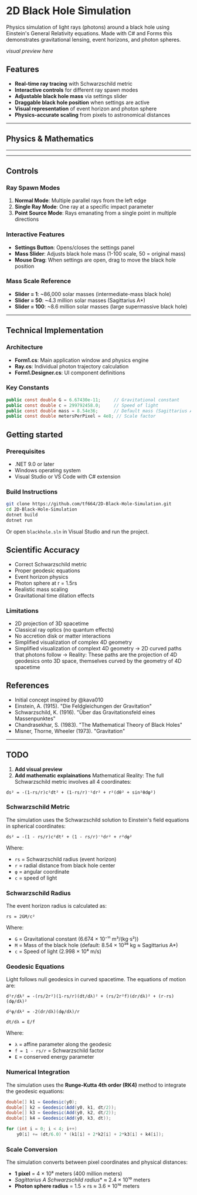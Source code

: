 # 2D Black Hole Simulation

Physics simulation of light rays (photons) around a black hole using Einstein's General Relativity equations. 
Made with C# and Forms this demonstrates gravitational lensing, event horizons, and photon spheres.

_visual preview here_

## Features

- **Real-time ray tracing** with Schwarzschild metric
- **Interactive controls** for different ray spawn modes
- **Adjustable black hole mass** via settings slider
- **Draggable black hole position** when settings are active
- **Visual representation** of event horizon and photon sphere
- **Physics-accurate scaling** from pixels to astronomical distances

--- 

## Physics & Mathematics

 ___

---

## Controls

### Ray Spawn Modes

1. **Normal Mode**: Multiple parallel rays from the left edge
2. **Single Ray Mode**: One ray at a specific impact parameter
3. **Point Source Mode**: Rays emanating from a single point in multiple directions

### Interactive Features

- **Settings Button**: Opens/closes the settings panel
- **Mass Slider**: Adjusts black hole mass (1-100 scale, 50 = original mass)
- **Mouse Drag**: When settings are open, drag to move the black hole position

### Mass Scale Reference

- **Slider = 1**: ~86,000 solar masses (intermediate-mass black hole)
- **Slider = 50**: ~4.3 million solar masses (Sagittarius A*)
- **Slider = 100**: ~8.6 million solar masses (large supermassive black hole)

---

## Technical Implementation

### Architecture

- **Form1.cs**: Main application window and physics engine
- **Ray.cs**: Individual photon trajectory calculation
- **Form1.Designer.cs**: UI component definitions

### Key Constants

```csharp
public const double G = 6.67430e-11;     // Gravitational constant
public const double c = 299792458.0;     // Speed of light
public const double mass = 8.54e36;      // Default mass (Sagittarius A*)
public const double metersPerPixel = 4e8; // Scale factor
```

## Getting started

### Prerequisites

- .NET 9.0 or later
- Windows operating system
- Visual Studio or VS Code with C# extension

### Build Instructions

```bash
git clone https://github.com/tf664/2D-Black-Hole-Simulation.git
cd 2D-Black-Hole-Simulation
dotnet build
dotnet run
```

Or open `blackhole.sln` in Visual Studio and run the project.

## Scientific Accuracy

- Correct Schwarzschild metric
- Proper geodesic equations
- Event horizon physics
- Photon sphere at r = 1.5rs
- Realistic mass scaling
- Gravitational time dilation effects

### Limitations

- 2D projection of 3D spacetime
- Classical ray optics (no quantum effects)
- No accretion disk or matter interactions
- Simplified visualization of complex 4D geometry
- Simplified visualization of complext 4D geometry
    -> 2D curved paths that photons follow
    -> Reality: These paths are the projection of 4D geodesics onto 3D space, themselves curved by the geometry of 4D spacetime

## References

- Initial concept inspired by @kava010
- Einstein, A. (1915). "Die Feldgleichungen der Gravitation"
- Schwarzschild, K. (1916). "Über das Gravitationsfeld eines Massenpunktes"
- Chandrasekhar, S. (1983). "The Mathematical Theory of Black Holes"
- Misner, Thorne, Wheeler (1973). "Gravitation"

---

## TODO

1. **Add visual preview**
2. **Add mathematic explainations**
Mathematical Reality:
The full Schwarzschild metric involves all 4 coordinates:
```
ds² = -(1-rs/r)c²dt² + (1-rs/r)⁻¹dr² + r²(dθ² + sin²θdφ²)
```


### Schwarzschild Metric

The simulation uses the Schwarzschild solution to Einstein's field equations in spherical coordinates:

```
ds² = -(1 - rs/r)c²dt² + (1 - rs/r)⁻¹dr² + r²dφ²
```

Where:
- `rs` = Schwarzschild radius (event horizon)
- `r` = radial distance from black hole center
- `φ` = angular coordinate
- `c` = speed of light

### Schwarzschild Radius

The event horizon radius is calculated as:

```
rs = 2GM/c²
```

Where:
- `G` = Gravitational constant (6.674 × 10⁻¹¹ m³/(kg⋅s²))
- `M` = Mass of the black hole (default: 8.54 × 10³⁶ kg ≈ Sagittarius A*)
- `c` = Speed of light (2.998 × 10⁸ m/s)

### Geodesic Equations

Light follows null geodesics in curved spacetime. The equations of motion are:

```
d²r/dλ² = -(rs/2r²)(1-rs/r)(dt/dλ)² + (rs/2r²f)(dr/dλ)² + (r-rs)(dφ/dλ)²

d²φ/dλ² = -2(dr/dλ)(dφ/dλ)/r

dt/dλ = E/f
```

Where:
- `λ` = affine parameter along the geodesic
- `f = 1 - rs/r` = Schwarzschild factor
- `E` = conserved energy parameter

### Numerical Integration

The simulation uses the **Runge-Kutta 4th order (RK4)** method to integrate the geodesic equations:

```csharp
double[] k1 = Geodesic(y0);
double[] k2 = Geodesic(Add(y0, k1, dt/2));
double[] k3 = Geodesic(Add(y0, k2, dt/2));
double[] k4 = Geodesic(Add(y0, k3, dt));

for (int i = 0; i < 4; i++)
    y0[i] += (dt/6.0) * (k1[i] + 2*k2[i] + 2*k3[i] + k4[i]);
```

### Scale Conversion

The simulation converts between pixel coordinates and physical distances:

- **1 pixel** = 4 × 10⁸ meters (400 million meters)
- **Sagittarius A* Schwarzschild radius** ≈ 2.4 × 10¹⁰ meters
- **Photon sphere radius** = 1.5 × rs ≈ 3.6 × 10¹⁰ meters



